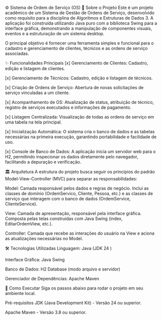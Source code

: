 ⚙️ Sistema de Ordem de Serviço (OS)
📖 Sobre o Projeto
Este é um projeto acadêmico de um Sistema de Gestão de Ordens de Serviço, desenvolvido como requisito para a disciplina de Algoritmos e Estruturas de Dados 3. A aplicação foi construída utilizando Java puro com a biblioteca Swing para a interface gráfica, demonstrando a manipulação de componentes visuais, eventos e a estruturação de um sistema desktop.

O principal objetivo é fornecer uma ferramenta simples e funcional para o cadastro e gerenciamento de clientes, técnicos e as ordens de serviço associadas.

✨ Funcionalidades Principais
[x] Gerenciamento de Clientes: Cadastro, edição e listagem de clientes.

[x] Gerenciamento de Técnicos: Cadastro, edição e listagem de técnicos.

[x] Criação de Ordens de Serviço: Abertura de novas solicitações de serviço vinculadas a um cliente.

[x] Acompanhamento de OS: Atualização de status, atribuição de técnico, registro de serviços executados e informações de pagamento.

[x] Listagem Centralizada: Visualização de todas as ordens de serviço em uma tabela na tela principal.

[x] Inicialização Automática: O sistema cria o banco de dados e as tabelas necessárias na primeira execução, garantindo portabilidade e facilidade de uso.

[x] Console de Banco de Dados: A aplicação inicia um servidor web para o H2, permitindo inspecionar os dados diretamente pelo navegador, facilitando a depuração e verificação.

🏛️ Arquitetura
A estrutura do projeto busca seguir os princípios do padrão Model-View-Controller (MVC) para separar as responsabilidades:

Model: Camada responsável pelos dados e regras de negócio. Inclui as classes de domínio (OrdemServico, Cliente, Pessoa, etc.) e as classes de serviço que interagem com o banco de dados (OrdemService, ClienteService).

View: Camada de apresentação, responsável pela interface gráfica. Composta pelas telas construídas com Java Swing (index, EditarOrdemView, etc.).

Controller: Camada que recebe as interações do usuário na View e aciona as atualizações necessárias no Model.

🛠️ Tecnologias Utilizadas
Linguagem: Java (JDK 24 )

Interface Gráfica: Java Swing

Banco de Dados: H2 Database (modo arquivo e servidor)

Gerenciador de Dependências: Apache Maven

🚀 Como Executar
Siga os passos abaixo para rodar o projeto em seu ambiente local.

Pré-requisitos
JDK (Java Development Kit) - Versão 24 ou superior.

Apache Maven - Versão 3.8 ou superior.
